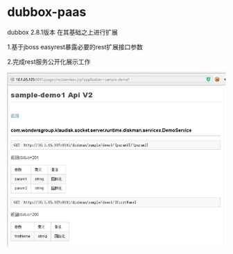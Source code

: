 dubbox-paas
===========

dubbox 2.8.1版本 在其基础之上进行扩展

1.基于jboss easyrest暴露必要的rest扩展接口参数

2.完成rest服务公开化展示工作

<ui>
<img src="desc.jpg"/>